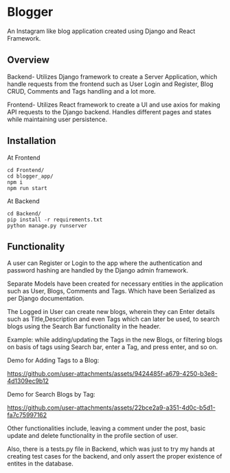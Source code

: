 # Blogger
An Instagram like blog application created  using Django and React Framework.


## Overview

Backend- Utilizes Django framework to create a Server Application, which handle requests from the frontend such as User Login and Register, Blog CRUD, Comments and Tags handling and a lot more.

Frontend- Utilizes React framework to create a UI and use axios for making API requests to the Django backend. Handles different pages and states while maintaining user persistence.

## Installation

At Frontend

```
cd Frontend/
cd blogger_app/
npm i
npm run start
```

At Backend
```
cd Backend/
pip install -r requirements.txt
python manage.py runserver
```

## Functionality

A user can Register or Login to the app where the authentication and password hashing are handled by the Django admin framework. 

Separate Models have been created for necessary entities in the application such as User, Blogs, Comments and Tags. Which have been Serialized as per Django documentation.

The Logged in User can create new blogs, wherein they can Enter details such as Title,Description and even Tags which can later be used, to search blogs using the Search Bar functionality in the header. 

Example: while adding/updating the Tags in the new Blogs, or filtering blogs on basis of tags using Search bar, enter a Tag, and press enter, and so on.

Demo for Adding Tags to a Blog:

https://github.com/user-attachments/assets/9424485f-a679-4250-b3e8-4d1309ec9b12

Demo for Search Blogs by Tag:

https://github.com/user-attachments/assets/22bce2a9-a351-4d0c-b5d1-fa7c75997162

Other functionalities include, leaving a comment under the post, basic update and delete functionality in the profile section of user.

Also, there is a tests.py file in Backend, which was just to try my hands at creating test cases for the backend, and only assert the proper existence of entites in the database.

